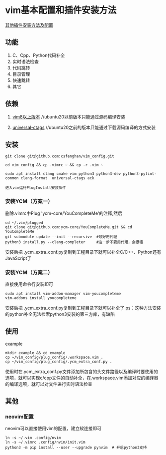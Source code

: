 # vim基本配置和插件安装方法

[其他插件安装方法及配置](./other_config/README.md)

## 功能
1. C、Cpp、Python代码补全
2. 实时语法检查
3. 代码跳转
4. 目录管理
5. 快速跳转
6. 其它

## 依赖

1. [vim8以上版本](https://github.com/vim/vim)   //ubuntu20以前版本只能通过源码编译安装

2. [universal-ctags](https://github.com/universal-ctags/ctags)  //ubuntu20之前的版本只能通过下载源码编译的方式安装


## 安装
    git clone git@github.com:csfenghan/vim_config.git

    cd vim_config && cp .vimrc ~ && cp -r .vim ~

    sudo apt install clang cmake vim python3 python3-dev python3-pylint-common clang-format  universal-ctags ack

    进入vim运行PlugInstall安装插件

### 安装YCM（方案一）
删除.vimrc中Plug 'ycm-core/YouCompleteMe'的注释,然后

    cd ~/.vim/plugged
    git clone git@github.com:ycm-core/YouCompleteMe.git && cd YouCompleteMe
    git submodule update --init --recursive  #最好用代理
    python3 install.py --clang-completer     #这一步不要用代理，会报错

安装后把 .ycm_extra_conf.py复制到工程目录下就可以补全C/C++、Python还有JavaScript了

### 安装YCM（方案二）
直接使用命令行安装即可

    sudo apt install vim-addon-manager vim-youcompleteme 
    vim-addons install youcompleteme

安装后把 .ycm_extra_conf.py复制到工程目录下就可以补全了
ps：这种方法安装的python补全无法检索python3安装的第三方库，有缺陷

## 使用

example

    mkdir example && cd example
    cp ~/vim_config/plug_config/.workspace.vim .
    cp ~/vim_config/plug_config/.ycm_extra_conf.py .

使用时在.ycm_extra_conf.py文件添加所包含的头文件路径以及编译时要使用的选项，就可以实现c/cpp文件的自动补全，在.workspace.vim添加对应的编译器的编译选项，就可以对文件进行实时语法检查

## 其他
### neovim配置
neovim可以直接使用vim的配置，建立软连接即可

    ln -s ~/.vim .config/nvim
    ln -s ~/.vimrc .config/nvim/init.vim
    python3 -m pip install --user --upgrade pynvim	# 开启python3支持

